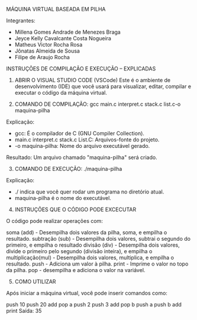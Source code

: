 MÁQUINA VIRTUAL BASEADA EM PILHA

Integrantes:
- Millena Gomes Andrade de Menezes Braga
- Jeyce Kelly Cavalcante Costa Nogueira
- Matheus Victor Rocha Rosa
- Jônatas Almeida de Sousa
- Filipe de Araujo Rocha

INSTRUÇÕES DE COMPILAÇÃO E EXECUÇÃO – EXPLICADAS

1. ABRIR O VISUAL STUDIO CODE (VSCode)
Este é o ambiente de desenvolvimento (IDE) que você usará para visualizar, editar, compilar e executar o código da máquina virtual.


2. COMANDO DE COMPILAÇÃO:
gcc main.c interpret.c stack.c list.c-o maquina-pilha

Explicação:
- gcc: É o compilador de C (GNU Compiler Collection).
- main.c interpret.c stack.c List.C: Arquivos-fonte do projeto.
- -o maquina-pilha: Nome do arquivo executável gerado.

Resultado: Um arquivo chamado "maquina-pilha" será criado.

3. COMANDO DE EXECUÇÃO:
./maquina-pilha

Explicação:
- ./ indica que você quer rodar um programa no diretório atual.
- maquina-pilha é o nome do executável.


4. INSTRUÇÕES QUE O CÓDIGO PODE EXCECUTAR 

O código pode realizar operações com: 

soma (add) - Desempilha dois valores da pilha, soma, e empilha o resultado.
subtração (sub) - Desempilha dois valores, subtrai o segundo do primeiro, e empilha o resultado
divisão (div) - Desempilha dois valores, divide o primeiro pelo segundo (divisão inteira), e empilha o  
multiplicação(mul) - Desempilha dois valores, multiplica, e empilha o resultado. 
push  - Adiciona um valor à pilha.
print - Imprime o valor no topo da pilha.
pop - desempilha e adiciona o valor na variável.


5.  COMO UTILIZAR

Após iniciar a máquina virtual, você pode inserir comandos como:

push 10
push 20
add
pop a 
push 2 
push 3 
add
pop b 
push a 
push b
add 
print 
Saída:
35
